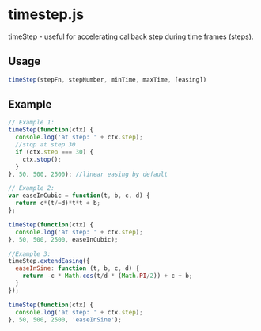 timestep.js
===========

timeStep - useful for accelerating callback step during time frames (steps).


Usage
-----

```js
timeStep(stepFn, stepNumber, minTime, maxTime, [easing])
```

Example
-------

```js
// Example 1:
timeStep(function(ctx) {
  console.log('at step: ' + ctx.step);
  //stop at step 30
  if (ctx.step === 30) {
    ctx.stop();
  }
}, 50, 500, 2500); //linear easing by default
```

```js
// Example 2:
var easeInCubic = function(t, b, c, d) {
  return c*(t/=d)*t*t + b;
};

timeStep(function(ctx) {
  console.log('at step: ' + ctx.step);
}, 50, 500, 2500, easeInCubic);
```

```js
//Example 3:
timeStep.extendEasing({
  easeInSine: function (t, b, c, d) {
    return -c * Math.cos(t/d * (Math.PI/2)) + c + b;
  }
});

timeStep(function(ctx) {
  console.log('at step: ' + ctx.step);
}, 50, 500, 2500, 'easeInSine');
```
